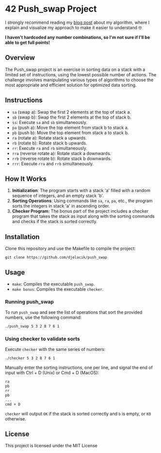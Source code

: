 # 42 Push_swap Project

I strongly recommend reading my [blog post](https://medium.com/@daniel.jelacik/push-swap-sort-a-stack-with-specified-instructions-45f34b976d28) about my algorithm, where I explain and visualize my approach to make it easier to understand 🤓

__I haven't hardcoded any number combinations, so I'm not sure if I'll be able to get full points!__

## Overview
The Push_swap project is an exercise in sorting data on a stack with a limited set of instructions, using the lowest possible number of actions. The challenge involves manipulating various types of algorithms to choose the most appropriate and efficient solution for optimized data sorting.

## Instructions
- `sa` (swap a): Swap the first 2 elements at the top of stack a.
- `sb` (swap b): Swap the first 2 elements at the top of stack b.
- `ss`: Execute `sa` and `sb` simultaneously.
- `pa` (push a): Move the top element from stack b to stack a.
- `pb` (push b): Move the top element from stack a to stack b.
- `ra` (rotate a): Rotate stack a upwards.
- `rb` (rotate b): Rotate stack b upwards.
- `rr`: Execute `ra` and `rb` simultaneously.
- `rra` (reverse rotate a): Rotate stack a downwards.
- `rrb` (reverse rotate b): Rotate stack b downwards.
- `rrr`: Execute `rra` and `rrb` simultaneously.


## How It Works
1. **Initialization**: The program starts with a stack 'a' filled with a random sequence of integers, and an empty stack 'b'.
2. **Sorting Operations**: Using commands like `sa`, `ra`, `pa`, etc., the program sorts the integers in stack 'a' in ascending order.
3. **Checker Program**: The bonus part of the project includes a checker program that takes the stack as input along with the sorting commands and checks if the stack is sorted correctly.


## Installation
Clone this repository and use the Makefile to compile the project:
```
git clone https://github.com/djelacik/push_swap
```
## Usage

- `make`: Compiles the executable `push_swap`.
- `make bonus`: Compiles the executable `checker`.

### Running push_swap
To run `push_swap` and see the list of operations that sort the provided numbers, use the following command:
```bash
./push_swap 5 3 2 8 7 6 1
```

### Using checker to validate sorts
Execute `checker` with the same series of numbers:
```bash
./checker 5 3 2 8 7 6 1 
```
Manually enter the sorting instructions, one per line, and signal the end of input with Ctrl + D (Unix) or Cmd + D (MacOS):
```bash
ra
pb 
rr
pb 
...
cmd + D
```
`checker` will output `OK` if the stack is sorted correctly and `b` is empty, or `KO` otherwise.


## License

This project is licensed under the MIT License
